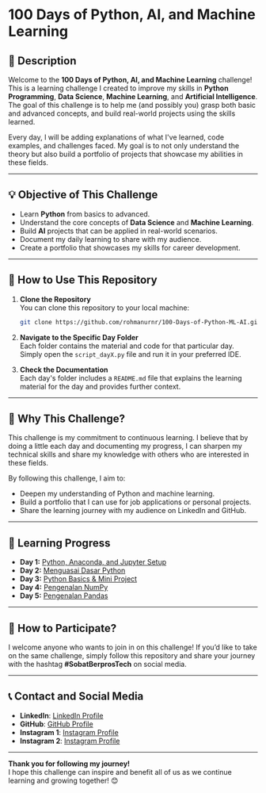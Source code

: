 # 100 Days of Python, AI, and Machine Learning

## 📌 **Description**
Welcome to the **100 Days of Python, AI, and Machine Learning** challenge!  
This is a learning challenge I created to improve my skills in **Python Programming**, **Data Science**, **Machine Learning**, and **Artificial Intelligence**. The goal of this challenge is to help me (and possibly you) grasp both basic and advanced concepts, and build real-world projects using the skills learned.

Every day, I will be adding explanations of what I've learned, code examples, and challenges faced. My goal is to not only understand the theory but also build a portfolio of projects that showcase my abilities in these fields.

---

## 💡 **Objective of This Challenge**
- Learn **Python** from basics to advanced.
- Understand the core concepts of **Data Science** and **Machine Learning**.
- Build **AI** projects that can be applied in real-world scenarios.
- Document my daily learning to share with my audience.
- Create a portfolio that showcases my skills for career development.

---

## 🚀 **How to Use This Repository**
1. **Clone the Repository**  
   You can clone this repository to your local machine:
   ```bash
   git clone https://github.com/rohmanurnr/100-Days-of-Python-ML-AI.git
   ```

2. **Navigate to the Specific Day Folder**  
   Each folder contains the material and code for that particular day. Simply open the `script_dayX.py` file and run it in your preferred IDE.

3. **Check the Documentation**  
   Each day's folder includes a `README.md` file that explains the learning material for the day and provides further context.

---

## 🎯 **Why This Challenge?**
This challenge is my commitment to continuous learning. I believe that by doing a little each day and documenting my progress, I can sharpen my technical skills and share my knowledge with others who are interested in these fields.

By following this challenge, I aim to:
- Deepen my understanding of Python and machine learning.
- Build a portfolio that I can use for job applications or personal projects.
- Share the learning journey with my audience on LinkedIn and GitHub.

---

## 📅 **Learning Progress**
- **Day 1:** [Python, Anaconda, and Jupyter Setup](https://github.com/rohmanurnr/100-Days-of-Python-ML-AI/tree/main/Day%201)
- **Day 2:** [Menguasai Dasar Python](https://github.com/rohmanurnr/100-Days-of-Python-ML-AI/tree/main/Day%202)
- **Day 3:** [Python Basics & Mini Project](https://github.com/rohmanurnr/100-Days-of-Python-ML-AI/tree/main/Day%203)
- **Day 4:** [Pengenalan NumPy](https://github.com/rohmanurnr/100-Days-of-Python-ML-AI/tree/main/Day%204)
- **Day 5:** [Pengenalan Pandas](https://github.com/rohmanurnr/100-Days-of-Python-ML-AI/tree/main/Day%205)
---

## 📢 **How to Participate?**
I welcome anyone who wants to join in on this challenge! If you’d like to take on the same challenge, simply follow this repository and share your journey with the hashtag **#SobatBerprosTech** on social media.

---

## 📞 **Contact and Social Media**
- **LinkedIn**: [LinkedIn Profile](https://www.linkedin.com/in/rohmanurnr)
- **GitHub**: [GitHub Profile](https://github.com/rohmanurnr)
- **Instagram 1**: [Instagram Profile](https://www.instagram.com/rohmanurnr)
- **Instagram 2**: [Instagram Profile](https://www.instagram.com/sobatberprostech)

---

**Thank you for following my journey!**  
I hope this challenge can inspire and benefit all of us as we continue learning and growing together! 😊
